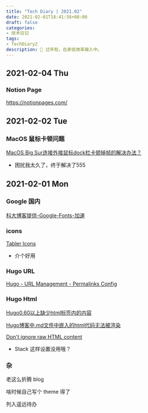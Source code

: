 ```yaml
---
title: "Tech Diary | 2021.02"
date: 2021-02-01T18:41:58+08:00
draft: false
categories: 
- 技术日记
tags:
- TechDiary2
description: 🧨 过年啦，在家低效率输入中。
---
```


## 2021-02-04 Thu

### Notion Page

https://notionpages.com/

## 2021-02-02 Tue

### MacOS 鼠标卡顿问题

[MacOS Big Sur连接外接鼠标dock栏卡顿掉帧的解决办法？](https://www.zhihu.com/question/431284020)

- 困扰我太久了，终于解决了555

## 2021-02-01 Mon

### Google 国内

[科大博客提供-Google-Fonts-加速](https://juejin.cn/post/6844904175898198029)

### icons

[Tabler Icons](https://tablericons.com/)

- 介个好用

### Hugo URL

[Hugo - URL Management - Permalinks Config](https://gohugo.io/content-management/urls/#permalinks)

### Hugo Html

[Hugo0.60以上缺少html标签内的内容](https://corpython.github.io/post/hugo6.0%E4%BB%A5%E4%B8%8A%E7%BC%BA%E5%B0%91html%E6%A0%87%E7%AD%BE%E5%86%85%E5%AE%B9/)

[Hugo博客中.md文件中嵌入的html代码无法被渲染](https://d.cosx.org/d/421422-hugomdhtml)

[Don't ignore raw HTML content](https://github.com/rbind/yihui/commit/61e29cd12)

- Stack 这样设置没用哦？

### 杂

老这么折腾 blog

啥时候自己写个 theme 得了

列入遥远待办